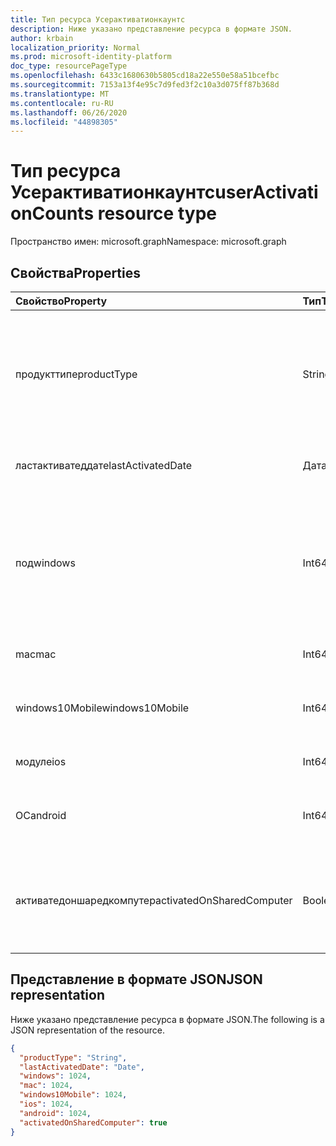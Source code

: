 ```yaml
---
title: Тип ресурса Усерактиватионкаунтс
description: Ниже указано представление ресурса в формате JSON.
author: krbain
localization_priority: Normal
ms.prod: microsoft-identity-platform
doc_type: resourcePageType
ms.openlocfilehash: 6433c1680630b5805cd18a22e550e58a51bcefbc
ms.sourcegitcommit: 7153a13f4e95c7d9fed3f2c10a3d075ff87b368d
ms.translationtype: MT
ms.contentlocale: ru-RU
ms.lasthandoff: 06/26/2020
ms.locfileid: "44898305"
---
```

# <a name="useractivationcounts-resource-type"></a><span data-ttu-id="59e6e-103">Тип ресурса Усерактиватионкаунтс</span><span class="sxs-lookup"><span data-stu-id="59e6e-103">userActivationCounts resource type</span></span>

<span data-ttu-id="59e6e-104">Пространство имен: microsoft.graph</span><span class="sxs-lookup"><span data-stu-id="59e6e-104">Namespace: microsoft.graph</span></span>

## <a name="properties"></a><span data-ttu-id="59e6e-105">Свойства</span><span class="sxs-lookup"><span data-stu-id="59e6e-105">Properties</span></span>

| <span data-ttu-id="59e6e-106">Свойство</span><span class="sxs-lookup"><span data-stu-id="59e6e-106">Property</span></span>          | <span data-ttu-id="59e6e-107">Тип</span><span class="sxs-lookup"><span data-stu-id="59e6e-107">Type</span></span>   | <span data-ttu-id="59e6e-108">Описание</span><span class="sxs-lookup"><span data-stu-id="59e6e-108">Description</span></span>                              |
| :---------------- | :----- | ---------------------------------------- |
| <span data-ttu-id="59e6e-109">продукттипе</span><span class="sxs-lookup"><span data-stu-id="59e6e-109">productType</span></span>       | <span data-ttu-id="59e6e-110">String</span><span class="sxs-lookup"><span data-stu-id="59e6e-110">String</span></span> | <span data-ttu-id="59e6e-111">Тип продукта, например "Microsoft 365 профессиональный плюс" или "клиент Project".</span><span class="sxs-lookup"><span data-stu-id="59e6e-111">The product type, such as "Microsoft 365 ProPlus"or "Project Client".</span></span> |
| <span data-ttu-id="59e6e-112">ластактиватеддате</span><span class="sxs-lookup"><span data-stu-id="59e6e-112">lastActivatedDate</span></span> | <span data-ttu-id="59e6e-113">Дата</span><span class="sxs-lookup"><span data-stu-id="59e6e-113">Date</span></span>   | <span data-ttu-id="59e6e-114">Дата последней активации.</span><span class="sxs-lookup"><span data-stu-id="59e6e-114">The date of the latest activation.</span></span>       |
| <span data-ttu-id="59e6e-115">под</span><span class="sxs-lookup"><span data-stu-id="59e6e-115">windows</span></span>           | <span data-ttu-id="59e6e-116">Int64</span><span class="sxs-lookup"><span data-stu-id="59e6e-116">Int64</span></span>  | <span data-ttu-id="59e6e-117">Счетчик активаций в Windows.</span><span class="sxs-lookup"><span data-stu-id="59e6e-117">The activation count on Windows.</span></span> <span data-ttu-id="59e6e-118">Это число включает все активации на любом компьютере с Windows.</span><span class="sxs-lookup"><span data-stu-id="59e6e-118">This number includes every activation on any Windows computer.</span></span> |
| <span data-ttu-id="59e6e-119">mac</span><span class="sxs-lookup"><span data-stu-id="59e6e-119">mac</span></span>               | <span data-ttu-id="59e6e-120">Int64</span><span class="sxs-lookup"><span data-stu-id="59e6e-120">Int64</span></span>  | <span data-ttu-id="59e6e-121">Число активаций в Mac OS.</span><span class="sxs-lookup"><span data-stu-id="59e6e-121">The activation count on Mac OS.</span></span>          |
| <span data-ttu-id="59e6e-122">windows10Mobile</span><span class="sxs-lookup"><span data-stu-id="59e6e-122">windows10Mobile</span></span>   | <span data-ttu-id="59e6e-123">Int64</span><span class="sxs-lookup"><span data-stu-id="59e6e-123">Int64</span></span>  | <span data-ttu-id="59e6e-124">Счетчик активаций для Windows 10 Mobile.</span><span class="sxs-lookup"><span data-stu-id="59e6e-124">The activation count on Windows 10 mobile.</span></span> |
| <span data-ttu-id="59e6e-125">модуле</span><span class="sxs-lookup"><span data-stu-id="59e6e-125">ios</span></span>               | <span data-ttu-id="59e6e-126">Int64</span><span class="sxs-lookup"><span data-stu-id="59e6e-126">Int64</span></span>  | <span data-ttu-id="59e6e-127">Счетчик активаций на iOS.</span><span class="sxs-lookup"><span data-stu-id="59e6e-127">The activation count on iOS.</span></span>             |
| <span data-ttu-id="59e6e-128">ОС</span><span class="sxs-lookup"><span data-stu-id="59e6e-128">android</span></span>           | <span data-ttu-id="59e6e-129">Int64</span><span class="sxs-lookup"><span data-stu-id="59e6e-129">Int64</span></span>  | <span data-ttu-id="59e6e-130">Счетчик активаций на устройстве с Android.</span><span class="sxs-lookup"><span data-stu-id="59e6e-130">The activation count on an Android device.</span></span>  |
| <span data-ttu-id="59e6e-131">активатедоншаредкомпутер</span><span class="sxs-lookup"><span data-stu-id="59e6e-131">activatedOnSharedComputer</span></span>   | <span data-ttu-id="59e6e-132">Boolean</span><span class="sxs-lookup"><span data-stu-id="59e6e-132">Boolean</span></span> | <span data-ttu-id="59e6e-133">Имеет значение true, если пользователь использовал продукт на общедоступном компьютере.</span><span class="sxs-lookup"><span data-stu-id="59e6e-133">True if the user used the product on a shared computer before.</span></span> |

## <a name="json-representation"></a><span data-ttu-id="59e6e-134">Представление в формате JSON</span><span class="sxs-lookup"><span data-stu-id="59e6e-134">JSON representation</span></span>

<span data-ttu-id="59e6e-135">Ниже указано представление ресурса в формате JSON.</span><span class="sxs-lookup"><span data-stu-id="59e6e-135">The following is a JSON representation of the resource.</span></span>

<!-- {
  "blockType": "resource",
  "@odata.type": "microsoft.graph.userActivationCounts"
} -->

```json
{
  "productType": "String", 
  "lastActivatedDate": "Date", 
  "windows": 1024, 
  "mac": 1024, 
  "windows10Mobile": 1024, 
  "ios": 1024, 
  "android": 1024,
  "activatedOnSharedComputer": true 
}
```
